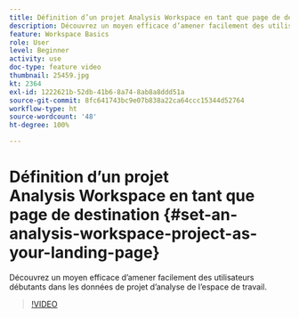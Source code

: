 ```yaml
---
title: Définition d’un projet Analysis Workspace en tant que page de destination
description: Découvrez un moyen efficace d’amener facilement des utilisateurs novices à accéder aux données du projet d’analyse de l’espace de travail
feature: Workspace Basics
role: User
level: Beginner
activity: use
doc-type: feature video
thumbnail: 25459.jpg
kt: 2364
exl-id: 1222621b-52db-41b6-8a74-8ab8a8ddd51a
source-git-commit: 8fc641743bc9e07b838a22ca64ccc15344d52764
workflow-type: ht
source-wordcount: '48'
ht-degree: 100%

---
```


# Définition d’un projet Analysis Workspace en tant que page de destination {#set-an-analysis-workspace-project-as-your-landing-page}

Découvrez un moyen efficace d’amener facilement des utilisateurs débutants dans les données de projet d’analyse de l’espace de travail.

>[!VIDEO](https://video.tv.adobe.com/v/25459/?quality=12&learn=on)
